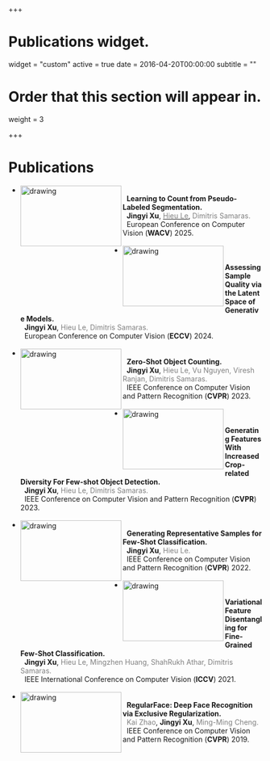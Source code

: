 +++
# Publications widget.
widget = "custom"
active = true
date = 2016-04-20T00:00:00
subtitle = ""

# Order that this section will appear in.
weight = 3


+++

# Publications

* <img align="left" src="img/wacv25.png" alt="drawing" width="200" height="120"/> <br> &nbsp; **Learning to Count from Pseudo-Labeled Segmentation.** <br> 
&nbsp; **Jingyi Xu**,  <a href="https://hieulem.github.io/"><span style="color:gray">Hieu Le</span></a>, <span style="color:gray">Dimitris Samaras.</span> <br> &nbsp; European Conference on Computer Vision (**WACV**) 2025. <br> <br> 
* <img align="left" src="img/eccv24.png" alt="drawing" width="200" height="120"/> <br> &nbsp; **Assessing Sample Quality via the Latent Space of Generative Models.** <br> 
&nbsp; **Jingyi Xu**, <span style="color:gray"> Hieu Le, Dimitris Samaras. </span> <br> &nbsp; European Conference on Computer Vision (**ECCV**) 2024. <br> <br> 
* <img align="left" src="img/zero_shot.png" alt="drawing" width="200" height="120"/> <br> &nbsp; **Zero-Shot Object Counting.** <br> 
&nbsp; **Jingyi Xu**, <span style="color:gray"> Hieu Le, Vu Nguyen, Viresh Ranjan, Dimitris Samaras. </span> <br> &nbsp; IEEE Conference on Computer Vision and Pattern Recognition (**CVPR**) 2023. <br> <br>
* <img align="left" src="img/detection.png" alt="drawing" width="200" height="120"/> <br> &nbsp; **Generating Features With Increased Crop-related Diversity For Few-shot Object Detection.** <br> &nbsp; **Jingyi Xu**, <span style="color:gray"> Hieu Le, Dimitris Samaras. </span> <br> &nbsp; IEEE Conference on Computer Vision and Pattern Recognition (**CVPR**) 2023. <br> <br>
* <img align="left" src="img/few_shot.png" alt="drawing" width="200" height="120"/> <br> &nbsp; **Generating Representative Samples for Few-Shot Classification.** <br> &nbsp; **Jingyi Xu**, <span style="color:gray"> Hieu Le. </span> <br> &nbsp; IEEE Conference on Computer Vision and Pattern Recognition (**CVPR**) 2022. <br> <br>
* <img align="left" src="img/few_shot2.png" alt="drawing" width="200" height="120"/> <br> &nbsp; **Variational Feature Disentangling for Fine-Grained Few-Shot Classification.** <br> &nbsp; **Jingyi Xu**, <span style="color:gray"> Hieu Le, Mingzhen Huang, ShahRukh Athar, Dimitris Samaras. </span> <br> &nbsp; IEEE International Conference on Computer Vision (**ICCV**) 2021. <br> <br>
* <img align="left" src="img/face.png" alt="drawing" width="200" height="120"/> <br> &nbsp; **RegularFace: Deep Face Recognition via Exclusive Regularization.** <br> &nbsp; <span style="color:gray"> Kai Zhao</span>, **Jingyi Xu**, <span style="color:gray"> Ming-Ming Cheng. </span> <br> &nbsp; IEEE Conference on Computer Vision and Pattern Recognition (**CVPR**) 2019. <br> <br>


